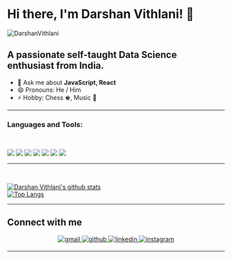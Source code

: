 # Hi there, I'm Darshan Vithlani! 👋

<p align="left"> <img src="https://komarev.com/ghpvc/?username=DarshanVithlani" alt="DarshanVithlani" /> </p>

## A passionate self-taught Data Science enthusiast from India.

- 💬 Ask me about **JavaScript, React**
- 😄 Pronouns: He / Him
- ⚡ Hobby: Chess ♚, Music 🎼

---

### **Languages and Tools:**

<br>
<p align="left">
<img src="https://img.shields.io/badge/Hadoop-20232A?style=for-the-badge&logo=hadoop&logoColor=61DAFB"/>
<img src="https://img.shields.io/badge/Tableau-593D88?style=for-the-badge&logo=tableau&logoColor=white"/>
<img src="https://img.shields.io/badge/SAS-43853D?style=for-the-badge&logo=sas&logoColor=white"/>
<img src="https://img.shields.io/badge/SQL-316192?style=for-the-badge&logo=sql&logoColor=white"/>
<img src="https://img.shields.io/badge/EXCEL-E34F26?style=for-the-badge&logo=xlxs&logoColor=white"/>
<img src="https://img.shields.io/badge/R Programming-CA4245?style=for-the-badge&logo=R&logoColor=white"/>
<img src="https://img.shields.io/badge/Python-3776AB?style=for-the-badge&logo=python&logoColor=white"/>
</p>

---

<br/>

[![Darshan Vithlani's github stats](https://github-readme-stats.vercel.app/api?username=DarshanVithlani&theme=radical)](https://github.com/DarshanVithlai/)
<br>
[![Top Langs](https://github-readme-stats.vercel.app/api/top-langs/?username=DarshanVithlani&layout=compact&theme=radical)](https://github.com/DarshanVithlani)
<br>

---

## Connect with me

<div align="center">
<a href="mailto:darshanvithlani1998@gmail.com" target="_blank">
<img src=https://img.shields.io/badge/Gmail-D14836?style=for-the-badge&logo=gmail&logoColor=white alt=gmail style="margin-bottom: 5px;" />

</a>
<a href="https://github.com/DarshanVithlani" target="_blank">
<img src=https://img.shields.io/badge/github-%2324292e.svg?&style=for-the-badge&logo=github&logoColor=white alt=github style="margin-bottom: 5px;" />

</a>
<a href="https://www.linkedin.com/in/darshan-vithlani-768593189" target="_blank">
<img src=https://img.shields.io/badge/linkedin-%231E77B5.svg?&style=for-the-badge&logo=linkedin&logoColor=white alt=linkedin style="margin-bottom: 5px;" />
</a>

<a href="https://www.instagram.com/_darshan_28" target="_blank">
<img src=https://img.shields.io/badge/instagram-E4405F.svg?&style=for-the-badge&logo=instagram&logoColor=white alt=instagram style="margin-bottom: 5px;" />

</a>
</div>

---
